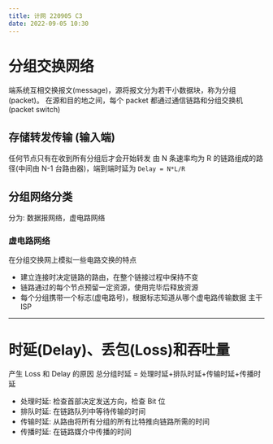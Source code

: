 ```yaml
---
title: 计网 220905 C3
date: 2022-09-05 10:30
---
```

# 分组交换网络
端系统互相交换报文(message)，源将报文分为若干小数据块，称为分组(packet)。
在源和目的地之间，每个 packet 都通过通信链路和分组交换机(packet switch)
## 存储转发传输 (输入端)
任何节点只有在收到所有分组后才会开始转发
由 N 条速率均为 R 的链路组成的路径(中间由 N-1 台路由器)，端到端时延为 `Delay = N*L/R`
## 分组网络分类
分为: 数据报网络，虚电路网络
### 虚电路网络
在分组交换网上模拟一些电路交换的特点
- 建立连接时决定链路的路由，在整个链接过程中保持不变
- 链路通过的每个节点预留一定资源，使用完毕后释放资源
- 每个分组携带一个标志(虚电路号)，根据标志知道从哪个虚电路传输数据
主干 ISP

---
# 时延(Delay)、丢包(Loss)和吞吐量
产生 Loss 和 Delay 的原因
总分组时延 = 处理时延+排队时延+传输时延+传播时延
 - 处理时延: 检查首部决定发送方向，检查 Bit 位
 - 排队时延: 在链路队列中等待传输的时间
 - 传输时延: 从路由将所有分组的所有比特推向链路所需的时间
 - 传播时延: 在链路媒介中传播的时间
